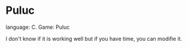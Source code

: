 # Puluc
language: C. Game: Puluc

I don't know if it is working well but if you have time, you can modifie it.
